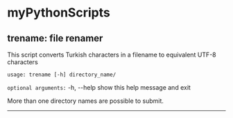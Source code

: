# myPythonScripts



## trename: file renamer

This script converts Turkish characters in a filename to equivalent UTF-8 characters

`usage: trename [-h] directory_name/`

`optional arguments:`
  -h, --help  show this help message and exit

More than one directory names are possible to submit.

-----

